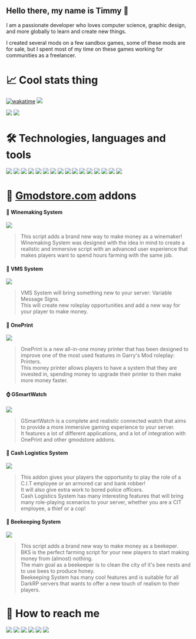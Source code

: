 ## Hello there, my name is Timmy 👋
<p>I am a passionate developer who loves computer science, graphic design, and more globally to learn and create new things.</p>
<p>I created several mods on a few sandbox games, some of these mods are for sale, but I spent most of my time on these games working for communities as a freelancer.</p>
 
# 📈 Cool stats thing
[![wakatime](https://wakatime.com/badge/user/82906db0-5de5-44ab-a813-73c42b06725a.svg)](https://wakatime.com/@82906db0-5de5-44ab-a813-73c42b06725a)
![](https://komarev.com/ghpvc/?username=Timmy-the-nobody)

<!-- [![github](https://img.shields.io/github/followers/Timmy-the-nobody?logo=github)](https://github.com/Timmy-the-nobody?tab=followers) -->
<!-- <img src="https://github-readme-stats.vercel.app/api/top-langs/?username=Timmy-the-nobody&layout=compact&count_private=true&show_icons=true&theme=github_dark&include_all_commits=true"> -->

<img src="https://github-readme-stats.vercel.app/api?username=Timmy-the-nobody&count_private=true&show_icons=true&theme=github_dark&bg_color=9edfff00&hide_border=true">
<img src="https://github-readme-streak-stats.herokuapp.com/?user=Timmy-the-nobody&theme=github-dark-blue&hide_border=true&background=DD272700](https://github-readme-streak-stats.herokuapp.com?user=TimmyTheNobody&theme=github-dark-blue&hide_border=true&background=DD272700&sideLabels=818181&currStreakLabel=818181&currStreakNum=3195FF">

<!-- <img src="https://activity-graph.herokuapp.com/graph?username=Timmy-the-nobody&theme=react-dark&hide_border=true&area=true"> -->

# 🛠️ Technologies, languages and tools
<!-- ![](https://img.shields.io/badge/Windows-1c2f45?logo=Windows)
![](https://img.shields.io/badge/Android-1c2f45?logo=Android) -->

![](https://img.shields.io/badge/Lua-1c2f45?logo=Lua)
![](https://img.shields.io/badge/JavaScript-1c2f45?logo=JavaScript)
![](https://img.shields.io/badge/HTML-1c2f45?logo=HTML5)
![](https://img.shields.io/badge/CSS-1c2f45?logo=CSS3)
![](https://img.shields.io/badge/MySQL-1c2f45?logo=MySQL)
![](https://img.shields.io/badge/PostgreSQL-1c2f45?logo=PostgreSQL)
![](https://img.shields.io/badge/SQLite-1c2f45?logo=SQLite)
![](https://img.shields.io/badge/Unreal_Engine-1c2f45?logo=UnrealEngine)
![](https://img.shields.io/badge/Visual_Studio_Code-1c2f45?logo=VisualStudioCode)
![](https://img.shields.io/badge/Git-1c2f45?logo=Git)
![](https://img.shields.io/badge/GitHub-1c2f45?logo=GitHub)
![](https://img.shields.io/badge/GitLab-1c2f45?logo=GitLab)
![](https://img.shields.io/badge/GitKraken-1c2f45?logo=GitKraken)
![](https://img.shields.io/badge/WakaTime-1c2f45?logo=WakaTime)
![](https://img.shields.io/badge/GIMP-1c2f45?logo=GIMP)
![](https://img.shields.io/badge/Ableton_Live-1c2f45?logo=AbletonLive)


# 🛒 [Gmodstore.com](https://www.gmodstore.com/users/timmythenobody/addons) addons

<!--
[![](https://img.shields.io/badge/🍇_Winemaking_System-1c2f45)]()
[![](https://img.shields.io/badge/🚧_VMS_System-1c2f45)]()
[![](https://img.shields.io/badge/📠_OnePrint-1c2f45)]()
[![](https://img.shields.io/badge/⌚_GSmartWatch-1c2f45)]()
[![](https://img.shields.io/badge/💸_Cash_Logistics_System-1c2f45)](https://www.gmodstore.com/market/view/ultimate-brinks-system-ubs)
[![](https://img.shields.io/badge/🐝_Beekeeping_System-1c2f45)](https://www.gmodstore.com/market/view/beekeeping-system)
-->

#### 🍇 Winemaking System
[![](https://user-images.githubusercontent.com/51171246/218258727-cd51e210-9e1d-4202-ae98-9db7874ef121.jpg)](https://www.gmodstore.com/market/view/winemaking-system)
> This script adds a brand new way to make money as a winemaker!
> <br>Winemaking System was designed with the idea in mind to create a realistic and immersive script with an advanced user experience that makes players want to spend hours farming with the same job.

#### 🚧 VMS System
[![](https://user-images.githubusercontent.com/51171246/218258700-f4cf69f7-7c4c-49e0-a933-19b02ebe7b62.jpg)](https://www.gmodstore.com/market/view/7421)
> VMS System will bring something new to your server: Variable Message Signs.
> <br>This will create new roleplay opportunities and add a new way for your player to make money.

#### 📠 OnePrint
[![](https://user-images.githubusercontent.com/51171246/218258586-5bf226bc-1918-42bb-bcc0-e05413860c6e.jpg)](https://www.gmodstore.com/market/view/oneprint)
> OnePrint is a new all-in-one money printer that has been designed to improve one of the most used features in Garry's Mod roleplay: Printers.
> <br>This money printer allows players to have a system that they are invested in, spending money to upgrade their printer to then make more money faster. 

#### ⌚ GSmartWatch
[![](https://user-images.githubusercontent.com/51171246/218258495-a64ef68c-0839-4ac3-9797-483b97fc393f.jpg)](https://www.gmodstore.com/market/view/gsmartwatch-unique-and-customizable-watches-for-your-server)
> GSmartWatch is a complete and realistic connected watch that aims to provide a more immersive gaming experience to your server.
> <br>It features a lot of different applications, and a lot of integration with OnePrint and other gmodstore addons.

#### 💸 Cash Logistics System
[![](https://user-images.githubusercontent.com/51171246/218258414-577ea8d6-9c6b-4602-be23-c3c5beb0cf21.jpg)](https://www.gmodstore.com/market/view/ultimate-brinks-system-ubs)
> This addon gives your players the opportunity to play the role of a C.I.T employee or an armored car and bank robber!
> <br>It will also give extra work to bored police officers.
> <br>Cash Logistics System has many interesting features that will bring many role-playing scenarios to your server, whether you are a CIT employee, a thief or a cop!

#### 🐝 Beekeeping System
[![](https://user-images.githubusercontent.com/51171246/218258285-8b3b80b4-9978-4345-8414-fabc9bf7c3d7.jpg)](https://www.gmodstore.com/market/view/beekeeping-system)
> This script adds a brand new way to make money as a beekeper.
> <br>BKS is the perfect farming script for your new players to start making money from (almost) nothing.
> <br>The main goal as a beekeeper is to clean the city of it's bee nests and to use bees to produce honey.
> <br>Beekeeping System has many cool features and is suitable for all DarkRP servers that wants to offer a new touch of realism to their players.

# 🔎 How to reach me
[![](https://img.shields.io/badge/E--Mail-1c2f45?logo=Gmail)](mailto:timmy.the.nobody@gmail.com)
[![](https://img.shields.io/badge/GitLab-1c2f45?logo=GitLab)](https://gitlab.com/timmy.the.nobody)
[![](https://img.shields.io/badge/Steam-1c2f45?logo=Steam)](https://steamcommunity.com/id/timmythenobody)
[![](https://img.shields.io/badge/Discord-1c2f45?logo=Discord)](https://discordapp.com/users/317885698747400194)
[![](https://img.shields.io/badge/YouTube-1c2f45?logo=YouTube)](https://www.youtube.com/channel/UCxGjRU8uZkj7oK8Tv22aC7A/featured)
[![](https://img.shields.io/badge/Twitch-1c2f45?logo=Twitch)](https://www.twitch.tv/timmythenobody)

<!--[![ko-fi](https://ko-fi.com/img/githubbutton_sm.svg)](https://ko-fi.com/Y8Y76Q9RC)-->

